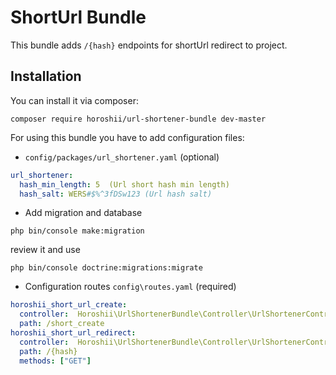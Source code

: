 # ShortUrl Bundle

This bundle adds `/{hash}` endpoints for shortUrl redirect to project.

## Installation

You can install it via composer: 

```
composer require horoshii/url-shortener-bundle dev-master
```

For using this bundle you have to add configuration files:

* `config/packages/url_shortener.yaml` (optional)
```yaml
url_shortener:
  hash_min_length: 5  (Url short hash min length)
  hash_salt: WERS#$%^3fDSw123 (Url hash salt)
```

* Add migration and database
```
php bin/console make:migration
```
review it and use
```
php bin/console doctrine:migrations:migrate
```

* Configuration routes  `config\routes.yaml` (required)
```yaml
horoshii_short_url_create:
  controller:  Horoshii\UrlShortenerBundle\Controller\UrlShortenerController:shortUrlCreateAction
  path: /short_create
horoshii_short_url_redirect:
  controller:  Horoshii\UrlShortenerBundle\Controller\UrlShortenerController:shortUrlRedirectAction
  path: /{hash}
  methods: ["GET"]
```